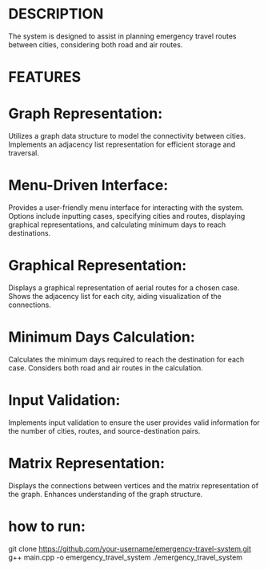 # DESCRIPTION
The system is designed to assist in planning emergency travel routes between cities, considering both road and air routes.

# FEATURES

# Graph Representation:

Utilizes a graph data structure to model the connectivity between cities.
Implements an adjacency list representation for efficient storage and traversal.

# Menu-Driven Interface:

Provides a user-friendly menu interface for interacting with the system.
Options include inputting cases, specifying cities and routes, displaying graphical representations, and calculating minimum days to reach destinations.

# Graphical Representation:

Displays a graphical representation of aerial routes for a chosen case.
Shows the adjacency list for each city, aiding visualization of the connections.

# Minimum Days Calculation:

Calculates the minimum days required to reach the destination for each case.
Considers both road and air routes in the calculation.

# Input Validation:

Implements input validation to ensure the user provides valid information for the number of cities, routes, and source-destination pairs.

# Matrix Representation:

Displays the connections between vertices and the matrix representation of the graph.
Enhances understanding of the graph structure.

# how to run:

git clone https://github.com/your-username/emergency-travel-system.git
g++ main.cpp -o emergency_travel_system
./emergency_travel_system

